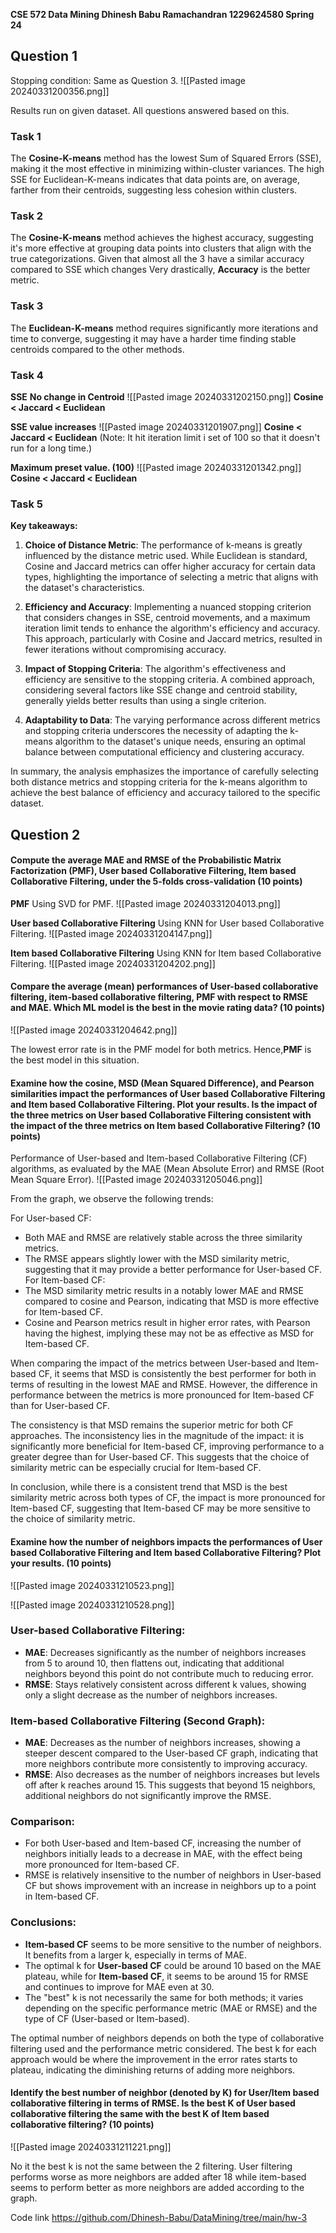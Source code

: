 **CSE 572 Data Mining
Dhinesh Babu Ramachandran
1229624580
Spring 24**

## Question 1

Stopping condition:  Same as Question 3.
![[Pasted image 20240331200356.png]]

Results run on given dataset. All questions answered based on this.

### Task 1 
The **Cosine-K-means** method has the lowest Sum of Squared Errors (SSE), making it the most effective in minimizing within-cluster variances. The high SSE for Euclidean-K-means indicates that data points are, on average, farther from their centroids, suggesting less cohesion within clusters.
### Task 2
The **Cosine-K-means** method achieves the highest accuracy, suggesting it's more effective at grouping data points into clusters that align with the true categorizations. Given that almost all the 3 have a similar accuracy compared to SSE which changes Very drastically, **Accuracy** is the better metric.
### Task 3
The **Euclidean-K-means** method requires significantly more iterations and time to converge, suggesting it may have a harder time finding stable centroids compared to the other methods.

### Task 4
**SSE**
**No change in Centroid**
![[Pasted image 20240331202150.png]]
**Cosine < Jaccard < Euclidean** 

**SSE value increases**
![[Pasted image 20240331201907.png]]
**Cosine < Jaccard < Euclidean** 
(Note: It hit iteration limit i set of 100 so that it doesn't run for a long time.)


**Maximum preset value. (100)**
![[Pasted image 20240331201342.png]]
**Cosine < Jaccard < Euclidean** 
### Task 5

**Key takeaways:**

1. **Choice of Distance Metric**: The performance of k-means is greatly influenced by the distance metric used. While Euclidean is standard, Cosine and Jaccard metrics can offer higher accuracy for certain data types, highlighting the importance of selecting a metric that aligns with the dataset's characteristics.

2. **Efficiency and Accuracy**: Implementing a nuanced stopping criterion that considers changes in SSE, centroid movements, and a maximum iteration limit tends to enhance the algorithm's efficiency and accuracy. This approach, particularly with Cosine and Jaccard metrics, resulted in fewer iterations without compromising accuracy.

3. **Impact of Stopping Criteria**: The algorithm's effectiveness and efficiency are sensitive to the stopping criteria. A combined approach, considering several factors like SSE change and centroid stability, generally yields better results than using a single criterion.

4. **Adaptability to Data**: The varying performance across different metrics and stopping criteria underscores the necessity of adapting the k-means algorithm to the dataset's unique needs, ensuring an optimal balance between computational efficiency and clustering accuracy.


In summary, the analysis emphasizes the importance of carefully selecting both distance metrics and stopping criteria for the k-means algorithm to achieve the best balance of efficiency and accuracy tailored to the specific dataset.

## Question 2
#### Compute the average MAE and RMSE of the Probabilistic Matrix Factorization (PMF), User based Collaborative Filtering, Item based Collaborative Filtering, under the 5-folds cross-validation (10 points)

**PMF**
Using SVD for PMF.
![[Pasted image 20240331204013.png]]

**User based Collaborative Filtering**
Using KNN for User based Collaborative Filtering.
![[Pasted image 20240331204147.png]]

**Item based Collaborative Filtering**
Using KNN for Item based Collaborative Filtering.
![[Pasted image 20240331204202.png]]

#### Compare the average (mean) performances of User-based collaborative filtering,  item-based collaborative filtering, PMF with respect to RMSE and MAE. Which ML model is the best in the movie rating data? (10 points)

![[Pasted image 20240331204642.png]]

The lowest error rate is in the PMF model for both metrics.
Hence,**PMF** is the best model in this situation.
#### Examine how the cosine, MSD (Mean Squared Difference), and Pearson similarities impact the performances of User based Collaborative Filtering and Item based Collaborative Filtering. Plot your results. Is the impact of the three metrics on User based Collaborative Filtering consistent with the impact of the three metrics on Item based Collaborative Filtering? (10 points)

 Performance of User-based and Item-based Collaborative Filtering (CF) algorithms, as evaluated by the MAE (Mean Absolute Error) and RMSE (Root Mean Square Error).
![[Pasted image 20240331205046.png]]

From the graph, we observe the following trends:

For User-based CF:
- Both MAE and RMSE are relatively stable across the three similarity metrics.
- The RMSE appears slightly lower with the MSD similarity metric, suggesting that it may provide a better performance for User-based CF.
For Item-based CF:
- The MSD similarity metric results in a notably lower MAE and RMSE compared to cosine and Pearson, indicating that MSD is more effective for Item-based CF.
- Cosine and Pearson metrics result in higher error rates, with Pearson having the highest, implying these may not be as effective as MSD for Item-based CF.

When comparing the impact of the metrics between User-based and Item-based CF, it seems that MSD is consistently the best performer for both in terms of resulting in the lowest MAE and RMSE. However, the difference in performance between the metrics is more pronounced for Item-based CF than for User-based CF.

The consistency is that MSD remains the superior metric for both CF approaches. The inconsistency lies in the magnitude of the impact: it is significantly more beneficial for Item-based CF, improving performance to a greater degree than for User-based CF. This suggests that the choice of similarity metric can be especially crucial for Item-based CF.

In conclusion, while there is a consistent trend that MSD is the best similarity metric across both types of CF, the impact is more pronounced for Item-based CF, suggesting that Item-based CF may be more sensitive to the choice of similarity metric.

#### Examine how the number of neighbors impacts the performances of User based Collaborative Filtering and Item based Collaborative Filtering? Plot your results. (10 points)


![[Pasted image 20240331210523.png]]


![[Pasted image 20240331210528.png]]

### User-based Collaborative Filtering:
- **MAE**: Decreases significantly as the number of neighbors increases from 5 to around 10, then flattens out, indicating that additional neighbors beyond this point do not contribute much to reducing error.
- **RMSE**: Stays relatively consistent across different k values, showing only a slight decrease as the number of neighbors increases.
### Item-based Collaborative Filtering (Second Graph):
- **MAE**: Decreases as the number of neighbors increases, showing a steeper descent compared to the User-based CF graph, indicating that more neighbors contribute more consistently to improving accuracy.
- **RMSE**: Also decreases as the number of neighbors increases but levels off after k reaches around 15. This suggests that beyond 15 neighbors, additional neighbors do not significantly improve the RMSE.
### Comparison:
- For both User-based and Item-based CF, increasing the number of neighbors initially leads to a decrease in MAE, with the effect being more pronounced for Item-based CF.
- RMSE is relatively insensitive to the number of neighbors in User-based CF but shows improvement with an increase in neighbors up to a point in Item-based CF.
### Conclusions:
- **Item-based CF** seems to be more sensitive to the number of neighbors. It benefits from a larger k, especially in terms of MAE.
- The optimal k for **User-based CF** could be around 10 based on the MAE plateau, while for **Item-based CF**, it seems to be around 15 for RMSE and continues to improve for MAE even at 30.
- The "best" k is not necessarily the same for both methods; it varies depending on the specific performance metric (MAE or RMSE) and the type of CF (User-based or Item-based).

The optimal number of neighbors depends on both the type of collaborative filtering used and the performance metric considered. The best k for each approach would be where the improvement in the error rates starts to plateau, indicating the diminishing returns of adding more neighbors.


#### Identify the best number of neighbor (denoted by K) for User/Item based collaborative filtering in terms of RMSE. Is the best K of User based collaborative filtering the same with the best K of Item based collaborative filtering? (10 points)

![[Pasted image 20240331211221.png]]

No it the best k is not the same between the 2 filtering. User filtering performs worse as more neighbors are added after 18 while item-based seems to perform better as more neighbors are added according to the graph.



Code link https://github.com/Dhinesh-Babu/DataMining/tree/main/hw-3
